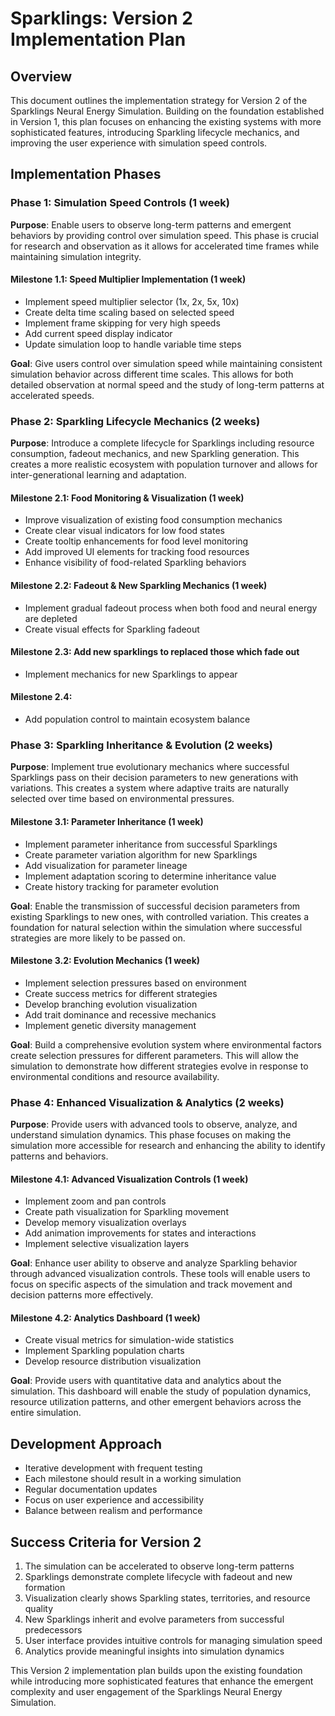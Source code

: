 # Sparklings: Version 2 Implementation Plan

## Overview

This document outlines the implementation strategy for Version 2 of the Sparklings Neural Energy Simulation. Building on the foundation established in Version 1, this plan focuses on enhancing the existing systems with more sophisticated features, introducing Sparkling lifecycle mechanics, and improving the user experience with simulation speed controls.

## Implementation Phases

### Phase 1: Simulation Speed Controls (1 week)

**Purpose**: Enable users to observe long-term patterns and emergent behaviors by providing control over simulation speed. This phase is crucial for research and observation as it allows for accelerated time frames while maintaining simulation integrity.

#### Milestone 1.1: Speed Multiplier Implementation (1 week)
- Implement speed multiplier selector (1x, 2x, 5x, 10x)
- Create delta time scaling based on selected speed
- Implement frame skipping for very high speeds
- Add current speed display indicator
- Update simulation loop to handle variable time steps

**Goal**: Give users control over simulation speed while maintaining consistent simulation behavior across different time scales. This allows for both detailed observation at normal speed and the study of long-term patterns at accelerated speeds.

### Phase 2: Sparkling Lifecycle Mechanics (2 weeks)

**Purpose**: Introduce a complete lifecycle for Sparklings including resource consumption, fadeout mechanics, and new Sparkling generation. This creates a more realistic ecosystem with population turnover and allows for inter-generational learning and adaptation.

#### Milestone 2.1: Food Monitoring & Visualization (1 week)
- Improve visualization of existing food consumption mechanics
- Create clear visual indicators for low food states
- Create tooltip enhancements for food level monitoring
- Add improved UI elements for tracking food resources
- Enhance visibility of food-related Sparkling behaviors

#### Milestone 2.2: Fadeout & New Sparkling Mechanics (1 week)
- Implement gradual fadeout process when both food and neural energy are depleted
- Create visual effects for Sparkling fadeout

#### Milestone 2.3: Add new sparklings to replaced those which fade out
- Implement mechanics for new Sparklings to appear

#### Milestone 2.4: 
- Add population control to maintain ecosystem balance

### Phase 3: Sparkling Inheritance & Evolution (2 weeks)

**Purpose**: Implement true evolutionary mechanics where successful Sparklings pass on their decision parameters to new generations with variations. This creates a system where adaptive traits are naturally selected over time based on environmental pressures.

#### Milestone 3.1: Parameter Inheritance (1 week)
- Implement parameter inheritance from successful Sparklings
- Create parameter variation algorithm for new Sparklings
- Add visualization for parameter lineage
- Implement adaptation scoring to determine inheritance value
- Create history tracking for parameter evolution

**Goal**: Enable the transmission of successful decision parameters from existing Sparklings to new ones, with controlled variation. This creates a foundation for natural selection within the simulation where successful strategies are more likely to be passed on.

#### Milestone 3.2: Evolution Mechanics (1 week)
- Implement selection pressures based on environment
- Create success metrics for different strategies
- Develop branching evolution visualization
- Add trait dominance and recessive mechanics
- Implement genetic diversity management

**Goal**: Build a comprehensive evolution system where environmental factors create selection pressures for different parameters. This will allow the simulation to demonstrate how different strategies evolve in response to environmental conditions and resource availability.

### Phase 4: Enhanced Visualization & Analytics (2 weeks)

**Purpose**: Provide users with advanced tools to observe, analyze, and understand simulation dynamics. This phase focuses on making the simulation more accessible for research and enhancing the ability to identify patterns and behaviors.

#### Milestone 4.1: Advanced Visualization Controls (1 week)
- Implement zoom and pan controls
- Create path visualization for Sparkling movement
- Develop memory visualization overlays
- Add animation improvements for states and interactions
- Implement selective visualization layers

**Goal**: Enhance user ability to observe and analyze Sparkling behavior through advanced visualization controls. These tools will enable users to focus on specific aspects of the simulation and track movement and decision patterns more effectively.

#### Milestone 4.2: Analytics Dashboard (1 week)
- Create visual metrics for simulation-wide statistics
- Implement Sparkling population charts
- Develop resource distribution visualization

**Goal**: Provide users with quantitative data and analytics about the simulation. This dashboard will enable the study of population dynamics, resource utilization patterns, and other emergent behaviors across the entire simulation.

## Development Approach

- Iterative development with frequent testing
- Each milestone should result in a working simulation
- Regular documentation updates
- Focus on user experience and accessibility
- Balance between realism and performance

## Success Criteria for Version 2

1. The simulation can be accelerated to observe long-term patterns
2. Sparklings demonstrate complete lifecycle with fadeout and new formation
3. Visualization clearly shows Sparkling states, territories, and resource quality
4. New Sparklings inherit and evolve parameters from successful predecessors
5. User interface provides intuitive controls for managing simulation speed
6. Analytics provide meaningful insights into simulation dynamics

This Version 2 implementation plan builds upon the existing foundation while introducing more sophisticated features that enhance the emergent complexity and user engagement of the Sparklings Neural Energy Simulation.